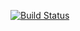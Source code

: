 [![Build Status](https://travis-ci.org/g1zhu/Project110.svg?branch=master)](https://travis-ci.org/g1zhu/Project110)

